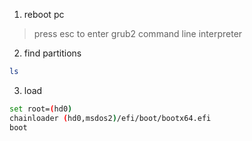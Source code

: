 1. reboot pc
> press esc to enter grub2 command line interpreter

2. find partitions
```bash
ls
```

3. load
```bash
set root=(hd0)
chainloader (hd0,msdos2)/efi/boot/bootx64.efi
boot
```
